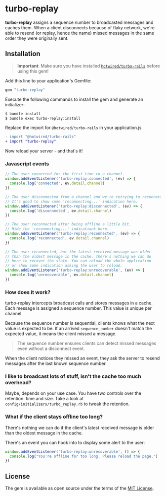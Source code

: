 # turbo-replay

**turbo-replay** assigns a sequence number to broadcasted messages and caches them. When a client 
disconnects because of flaky network, we're able to resend (or replay, hence the name) missed
messages in the same order they were originally sent.

## Installation

> **Important**: Make sure you have installed [`hotwired/turbo-rails`](https://github.com/hotwired/turbo-rails) before using this gem!

Add this line to your application's Gemfile:

```ruby
gem "turbo-replay"
```

Execute the following commands to install the gem and generate an initializer:

```bash
$ bundle install
$ bundle exec turbo-replay:install
```

Replace the import for `@hotwired/turbo-rails` in your application.js

```diff
- import "@hotwired/turbo-rails"
+ import "turbo-replay"
```

Now reload your server - and that's it!

### Javascript events

```javascript
// The user connected for the first time to a channel.
window.addEventListener('turbo-replay:connected', (ev) => {
  console.log('connected', ev.detail.channel)
})

// The user disconnected from a channel and we're retrying to reconnect.
// It's good to show some 'reconnecting...' indication here.
window.addEventListener('turbo-replay:disconnected', (ev) => {
  console.log('disconnected', ev.detail.channel)
})

// The user reconnected after being offline a little bit.
// Hide the 'reconnecting...' indicationk here.
window.addEventListener('turbo-replay:reconnected', (ev) => {
  console.log('reconnected', ev.detail.channel)
})

// The user reconnected, but the latest received message was older
// than the oldest message in the cache. There's nothing we can do
// here to recover the state. You can reload the whole application
// or show some indication asking the user to reload.
window.addEventListener('turbo-replay:unrecoverable', (ev) => {
  console.log('unrecoverable', ev.detail.channel)
})
```

### How does it work?

turbo-replay intercepts broadcast calls and stores messages in a cache. Each message is assigned
a sequence number. This value is unique per channel.

Because the sequence number is sequential, clients knows what the next value is expected to be.
If an arrived `sequence_number` doesn't match the expected value, it means the client missed a message.

> The sequence number ensures clients can detect missed messages even without a disconnect event.

When the client notices they missed an event, they ask the server to resend messages after the last known
sequence number.

### I like to broadcast lots of stuff, isn't the cache too much overhead?

Maybe, depends on your use case. You have two controls over the retention: time and size.
Take a look at `config/initializers/turbo_replay.rb` to tweak the retention.

### What if the client stays offline too long?

There's nothing we can do if the client's latest received message is older than the oldest message in the cache.

There's an event you can hook into to display some alert to the user:

```js
window.addEventListener('turbo-replay:unrecoverable', () => {
  console.log("You're offline for too long. Please reload the page.")
})
```

## License
The gem is available as open source under the terms of the [MIT License](https://opensource.org/licenses/MIT).
